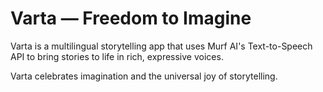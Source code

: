 # Varta — Freedom to Imagine 
Varta is a multilingual storytelling app that uses Murf AI's Text-to-Speech API to bring stories to life in rich, expressive voices. 

Varta celebrates imagination and the universal joy of storytelling.
